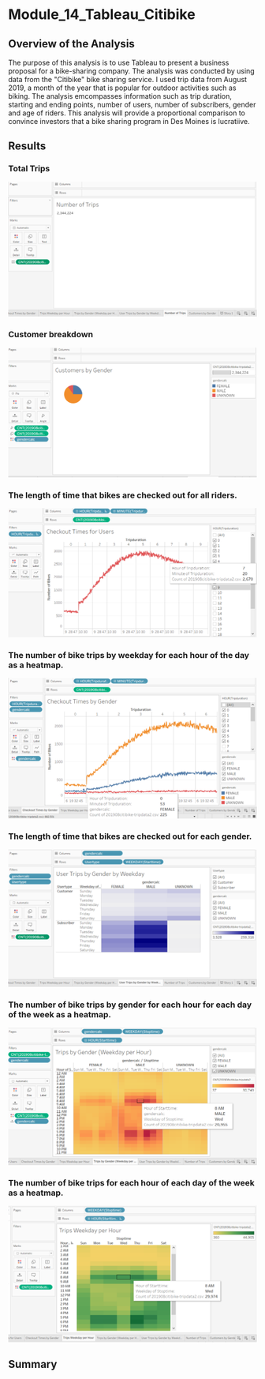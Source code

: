 # Module_14_Tableau_Citibike

## Overview of the Analysis

The purpose of this analysis is to use Tableau to present a business proposal for a bike-sharing company. The analysis was 
conducted by using data from the "Citibike" bike sharing service. I used trip data from August 2019, a month of the year 
that is popular for outdoor activities such as biking. The analysis emcompasses information such as trip duration, starting 
and ending points, number of users, number of subscribers, gender and age of riders. This analysis will provide a proportional
comparison to convince investors that a bike sharing program in Des Moines is lucratiive. 

## Results 

### Total Trips 
![Trips](tableau_results/Total_trips.PNG)


### Customer breakdown 
![Trips](tableau_results/customers_by_gender.PNG)


### The length of time that bikes are checked out for all riders.
![Trips](tableau_results/checkout_times.PNG)


### The number of bike trips by weekday for each hour of the day as a heatmap.
![Trips](tableau_results/checkout_times_by_gender.PNG)



### The length of time that bikes are checked out for each gender.
![Trips](tableau_results/user_trips_gender.PNG)



### The number of bike trips by gender for each hour for each day of the week as a heatmap.
![Trips](tableau_results/weekly_trips_by_hour_gender.PNG)



### The number of bike trips for each hour of each day of the week as a heatmap.
![Trips](tableau_results/weekly_trips_byhour.PNG)



## Summary 

